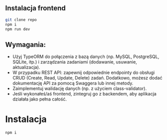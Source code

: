 ## Instalacja frontend

```bash
git clone repo
npm i
npm run dev
```

## Wymagania:

- Użyj TypeORM do połączenia z bazą danych (np. MySQL, PostgreSQL, SQLite, itp.) i
  zarządzania zadaniami (dodawanie, usuwanie, aktualizacja).
- W przypadku REST API: zapewnij odpowiednie endpointy do obsługi CRUD (Create, Read,
  Update, Delete) zadań. Dodatkowo, możesz dodać dokumentację API za pomocą Swaggera
  lub innej metody.
- Zaimplementuj walidację danych (np. z użyciem class-validator).
- Jeśli wykonałeś/aś frontend, zintegruj go z backendem, aby aplikacja działała jako pełna
  całość.

# Instalacja

```bash
npm i
```

